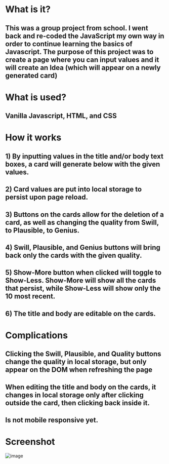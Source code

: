 # What is it?

## This was a group project from school. I went back and re-coded the JavaScript my own way in order to continue learning the basics of Javascript. The purpose of this project was to create a page where you can input values and it will create an Idea (which will appear on a newly generated card)

# What is used?

## Vanilla Javascript, HTML, and CSS

# How it works

## 1) By inputting values in the title and/or body text boxes, a card will generate below with the given values.
## 2) Card values are put into local storage to persist upon page reload.
## 3) Buttons on the cards allow for the deletion of a card, as well as changing the quality from Swill, to Plausible, to           Genius.
## 4) Swill, Plausible, and Genius buttons will bring back only the cards with the given quality.
## 5) Show-More button when clicked will toggle to Show-Less. Show-More will show all the cards that persist, while Show-Less       will show only the 10 most recent.
## 6) The title and body are editable on the cards.

# Complications

## Clicking the Swill, Plausible, and Quality buttons change the quality in local storage, but only appear on the DOM when        refreshing the page
## When editing the title and body on the cards, it changes in local storage only after clicking outside the card, then          clicking back inside it.
## Is not mobile responsive yet.

# Screenshot

![image](https://user-images.githubusercontent.com/43790434/55510920-94fa1080-561c-11e9-8e5b-b16e91feb3a2.png)
